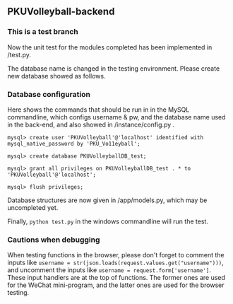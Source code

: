 ## PKUVolleyball-backend

### This is a test branch

Now the unit test for the modules completed has been implemented in /test.py.

The database name is changed in the testing environment. Please create new database showed as follows.

### Database configuration

Here shows the commands that should be run in in the MySQL commandline, which configs username & pw, and the database name used in the back-end, and also showed in /instance/config.py .

```
mysql> create user 'PKUVolleyball'@'localhost' identified with mysql_native_password by 'PKU_Vo11eyball';

mysql> create database PKUVolleyballDB_test;

mysql> grant all privileges on PKUVolleyballDB_test . * to 'PKUVolleyball'@'localhost';

mysql> flush privileges;

```

Database structures are now given in /app/models.py, which may be uncompleted yet.


Finally, `python test.py` in the windows commandline will run the test.

### Cautions when debugging

When testing functions in the browser, please don't forget to comment the inputs like `username = str(json.loads(request.values.get("username")))`, and uncomment the inputs like `username = request.form['username']`. These input handlers are at the top of functions. The former ones are used for the WeChat mini-program, and the latter ones are used for the browser testing.